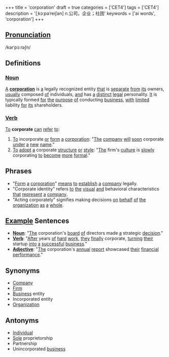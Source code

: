 +++
title = 'corporation'
draft = true
categories = ['CET4']
tags = ['CET4']
description = '[ˌkɔːpəˈrei∫ən] n.公司，企业；社团'
keywords = ['ai words', 'corporation']
+++

## [Pronunciation](/en/post/pronunciation/)
/kərˈpɔːrəʃn/

## Definitions
### [Noun](/en/post/noun/)
[A](/en/post/a/) **[corporation](/en/post/corporation/)** is [a](/en/post/a/) legally recognized entity [that](/en/post/that/) is [separate](/en/post/separate/) [from](/en/post/from/) [its](/en/post/its/) owners, [usually](/en/post/usually/) composed [of](/en/post/of/) individuals, [and](/en/post/and/) has [a](/en/post/a/) [distinct](/en/post/distinct/) [legal](/en/post/legal/) personality. [It](/en/post/it/) is typically formed [for](/en/post/for/) [the](/en/post/the/) [purpose](/en/post/purpose/) [of](/en/post/of/) conducting [business](/en/post/business/), [with](/en/post/with/) [limited](/en/post/limited/) liability [for](/en/post/for/) [its](/en/post/its/) shareholders.

### [Verb](/en/post/verb/)
[To](/en/post/to/) **corporate** [can](/en/post/can/) [refer](/en/post/refer/) [to](/en/post/to/):
1. [To](/en/post/to/) incorporate [or](/en/post/or/) [form](/en/post/form/) [a](/en/post/a/) [corporation](/en/post/corporation/): "[The](/en/post/the/) [company](/en/post/company/) [will](/en/post/will/) [soon](/en/post/soon/) corporate [under](/en/post/under/) [a](/en/post/a/) [new](/en/post/new/) [name](/en/post/name/)."
2. [To](/en/post/to/) [adopt](/en/post/adopt/) [a](/en/post/a/) corporate [structure](/en/post/structure/) [or](/en/post/or/) [style](/en/post/style/): "[The](/en/post/the/) firm's [culture](/en/post/culture/) is [slowly](/en/post/slowly/) corporating [to](/en/post/to/) [become](/en/post/become/) [more](/en/post/more/) [formal](/en/post/formal/)."

## Phrases
- "[Form](/en/post/form/) [a](/en/post/a/) [corporation](/en/post/corporation/)" [means](/en/post/means/) [to](/en/post/to/) [establish](/en/post/establish/) [a](/en/post/a/) [company](/en/post/company/) legally.
- "Corporate identity" refers [to](/en/post/to/) [the](/en/post/the/) [visual](/en/post/visual/) [and](/en/post/and/) behavioral characteristics [that](/en/post/that/) [represent](/en/post/represent/) [a](/en/post/a/) [company](/en/post/company/).
- "Acting corporately" signifies making decisions [on](/en/post/on/) [behalf](/en/post/behalf/) [of](/en/post/of/) [the](/en/post/the/) [organization](/en/post/organization/) [as](/en/post/as/) [a](/en/post/a/) [whole](/en/post/whole/).

## [Example](/en/post/example/) Sentences
- **[Noun](/en/post/noun/)**: "[The](/en/post/the/) corporation's [board](/en/post/board/) [of](/en/post/of/) directors made [a](/en/post/a/) strategic [decision](/en/post/decision/)."
- **[Verb](/en/post/verb/)**: "[After](/en/post/after/) years [of](/en/post/of/) [hard](/en/post/hard/) [work](/en/post/work/), [they](/en/post/they/) [finally](/en/post/finally/) corporate, [turning](/en/post/turning/) [their](/en/post/their/) startup [into](/en/post/into/) [a](/en/post/a/) [successful](/en/post/successful/) [business](/en/post/business/)."
- **[Adjective](/en/post/adjective/)**: "[The](/en/post/the/) corporation's [annual](/en/post/annual/) [report](/en/post/report/) showcased [their](/en/post/their/) [financial](/en/post/financial/) [performance](/en/post/performance/)."

## Synonyms
- [Company](/en/post/company/)
- [Firm](/en/post/firm/)
- [Business](/en/post/business/) entity
- Incorporated entity
- [Organization](/en/post/organization/)

## Antonyms
- [Individual](/en/post/individual/)
- [Sole](/en/post/sole/) proprietorship
- Partnership
- Unincorporated [business](/en/post/business/)
